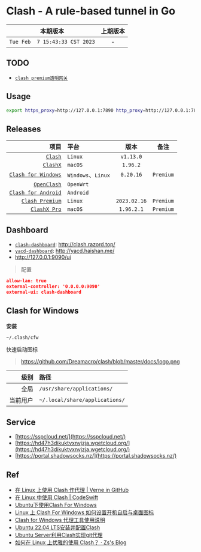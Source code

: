 # Clash - A rule-based tunnel in Go

|本期版本|上期版本
|:---:|:---:
`Tue Feb  7 15:43:33 CST 2023` | -

## TODO

* [`clash premium透明网关`](https://www.google.com/search?sxsrf=AJOqlzX9kcT4rOrhvN5TmuG04BaNT8GPrw:1676820548542&q=clash+premium%E9%80%8F%E6%98%8E%E7%BD%91%E5%85%B3&sa=X&ved=2ahUKEwjXhZep86H9AhV2r1YBHRAsAVYQ1QJ6BAgoEAE&biw=1920&bih=944&dpr=1)


## Usage

```bash
export https_proxy=http://127.0.0.1:7890 http_proxy=http://127.0.0.1:7890 all_proxy=socks5://127.0.0.1:7890
```

## Releases

项目|平台|版本|备注
---:|:---|:---:|:---:
[`Clash`](https://github.com/Dreamacro/clash) | `Linux` | `v1.13.0` |
[`ClashX`](https://github.com/yichengchen/clashX) | `macOS` | `1.96.2`
[`Clash for Windows`](https://github.com/Fndroid/clash_for_windows_pkg) | `Windows`、`Linux` | `0.20.16` | `Premium`
[`OpenClash`](https://github.com/vernesong/OpenClash) | `OpenWrt`
[`Clash for Android`](https://github.com/Kr328/ClashForAndroid) | `Android`
[`Clash Premium`](https://github.com/Dreamacro/clash/releases/tag/premium) | `Linux` | `2023.02.16` | `Premium`
[`ClashX Pro`](https://install.appcenter.ms/users/clashx/apps/clashx-pro/distribution_groups/public) | `macOS` | `1.96.2.1` | `Premium`





## Dashboard

* [`clash-dashboard`](https://github.com/Dreamacro/clash-dashboard): <http://clash.razord.top/>
* [`yacd-dashboard`](https://github.com/haishanh/yacd): <http://yacd.haishan.me/>
* <http://127.0.0.1:9090/ui>

> 配置

```json
allow-lan: true
external-controller: '0.0.0.0:9090'
external-ui: clash-dashboard
```


## Clash for Windows


**安装**


```bash
~/.clash/cfw
```


快速启动图标

> <https://github.com/Dreamacro/clash/blob/master/docs/logo.png>

级别|路径
---:|:---
全局 |  `/usr/share/applications/`
当前用户 | `~/.local/share/applications/`



## Service

* [https://sspcloud.net/](https://sspcloud.net/)
* [https://hd47h3dikuktvxnvjzja.wgetcloud.org/](https://hd47h3dikuktvxnvjzja.wgetcloud.org/)
* [https://portal.shadowsocks.nz/](https://portal.shadowsocks.nz/)

## Ref

* [在 Linux 上使用 Clash 作代理 | Verne in GitHub](https://einverne.github.io/post/2021/03/linux-use-clash.html)
* [在 Linux 中使用 Clash | CodeSwift](https://blog.iswiftai.com/posts/clash-linux/)
* [Ubuntu下使用Clash For Windows](https://i.hiifong.cc/clash/)
* [Linux 上 Clash For Windows 如何设置开机自启与桌面图标](https://blog.zzsqwq.cn/posts/clash-for-windows-on-linux/)
* [Clash for Windows 代理工具使用说明](https://docs.gtk.pw/)
* [Ubuntu 22.04 LTS安装并配置Clash](https://juejin.cn/post/7127911250654134302)
* [Ubuntu Server利用Clash实现git代理 ](https://wuuconix.link/2021/08/14/clash-dashboard/)
* [如何在 Linux 上优雅的使用 Clash？ · Zs's Blog](https://blog.zzsqwq.cn/posts/how-to-use-clash-on-linux/)

